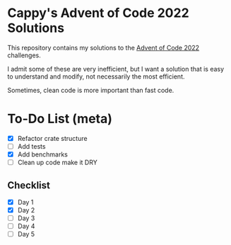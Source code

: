# Cappy's Advent of Code 2022 Solutions

This repository contains my solutions to the [Advent of Code 2022](https://adventofcode.com/2022) challenges.

I admit some of these are very inefficient, but I want a solution that is easy to understand and modify, not necessarily the most efficient.

Sometimes, clean code is more important than fast code.

# To-Do List (meta)
- [x] Refactor crate structure
- [ ] Add tests
- [x] Add benchmarks
- [ ] Clean up code make it DRY

## Checklist

- [x] Day 1
- [x] Day 2
- [ ] Day 3
- [ ] Day 4
- [ ] Day 5

